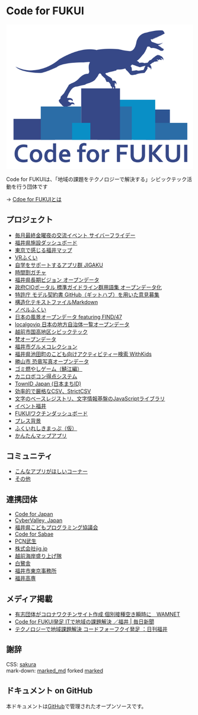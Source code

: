 # Code for FUKUI

![](code4fukui_logo.png)

Code for FUKUIは、「地域の課題をテクノロジーで解決する」シビックテック活動を行う団体です

→ [Cdoe for FUKUIとは](about.html)

## プロジェクト

- [毎月最終金曜夜の交流イベント サイバーフライデー](https://cybervalley.jp/)
- [福井県施設ダッシュボード](https://github.com/code4fukui/facilinow)
- [東京で感じる福井マップ](https://github.com/code4fukui/tokyo-fukui-map)
- [VRふくい](https://github.com/code4fukui/vr-fukui)
- [自学をサポートするアプリ群 JIGAKU](https://github.com/code4fukui/jigaku)
- [時間割ガチャ](https://github.com/code4fukui/timetable/)
- [福井県長期ビジョン オープンデータ](https://github.com/code4fukui/vision)
- [政府CIOポータル 標準ガイドライン群用語集 オープンデータ化](https://github.com/code4fukui/stdwords-jp)
- [特許庁 モデル契約書
  GitHub（ギットハブ）を用いた意見募集](https://github.com/code4fukui/METI-JPO-Model-Contract)
- [構造化テキストファイルMarkdown](https://github.com/code4fukui/Markdown/)
- [ノベルふくい](https://github.com/code4fukui/novel-fukui/)
- [日本の風景オープンデータ featuring FIND/47](https://code4fukui.github.io/find47/)
- [localgovjp 日本の地方自治体一覧オープンデータ](https://github.com/code4fukui/localgovjp)
- [越前市国高地区シビックテック](https://github.com/code4fukui/kunitaka)
- [梵オープンデータ](https://github.com/code4fukui/born)
- [福井市グルメコレクション](https://github.com/code4fukui/fukuigc)
- [福井県池田町のこども向けアクティビティー検索 WithKids](https://code4fukui.github.io/withkids/)
- [勝山市 恐竜写真オープンデータ](https://github.com/code4fukui/data-fukui-dinosaur)
- [ゴミ燃やしゲーム（鯖江編）](https://code4fukui.github.io/gomiq/)
- [カニロボコン得点システム](https://github.com/code4fukui/kanirobocon)
- [TownID Japan (日本まちID)](https://github.com/code4fukui/TownID/blob/main/README.md)
- [効率的で厳格なCSV、StrictCSV](https://github.com/code4fukui/StrictCSV/blob/main/README.md)
- [文字のベースレジストリ、文字情報基盤のJavaScriptライブラリ](https://github.com/code4fukui/mojikiban)
- [イベント福井](https://code4fukui.github.io/event_fukui/)
- [FUKUIワクチンダッシュボード](https://code4fukui.github.io/vaccine_dashboard/select.html)
- [プレス背景](https://github.com/code4fukui/pressbg/)
- [ふくいれしきまっぷ（仮）](https://github.com/code4fukui/history/)
- [かんたんマップアプリ](https://github.com/code4fukui/map/)

## コミュニティ

- [こんなアプリがほしいコーナー](https://github.com/code4fukui/code4fukui.github.io/issues/2)
- [その他](https://github.com/code4fukui/code4fukui.github.io/issues)

## 連携団体

- [Code for Japan](https://www.code4japan.org/)
- [CyberValley, Japan](https://cybervalley.jp/)
- [福井県こどもプログラミング協議会](https://fkpc.github.io/)
- [Code for Sabae](https://c4.sabae.cc/)
- [PCN武生](https://www.facebook.com/pcn.takefu/)
- [株式会社jig.jp](https://jig.jp/)
- [越前海岸盛り上げ隊](https://discoverechizen.com/)
- [白鷺舎](https://hakurosha.wixsite.com/home)
- [福井市東京事務所](https://www.city.fukui.lg.jp/dept/d120/tokyo/index.html)
- [福井高専](https://www.fukui-nct.ac.jp/)

## メディア掲載

- [有志団体がコロナワクチンサイト作成 個別接種空き瞬時に　WAMNET](https://www.wam.go.jp/content/wamnet/sppub/iryo/fukushiiryounews/20210701_101800.html)
- [Code for FUKUI発足 ITで地域の課題解決 ／福井 | 毎日新聞](https://mainichi.jp/articles/20210702/ddl/k18/040/258000c)
- [テクノロジーで地域課題解決 コードフォーフクイ発足 ：日刊福井](https://www.chunichi.co.jp/article/279747)

## 謝辞

CSS: [sakura](https://github.com/oxalorg/sakura)\
mark-down: [marked_md](https://github.com/taisukef/marked_md) forked
[marked](https://github.com/markedjs/marked)

## ドキュメント on GitHub

本ドキュメントは[GitHub](https://github.com/code4fukui/code4fukui.github.io
)で管理されたオープンソースです。
